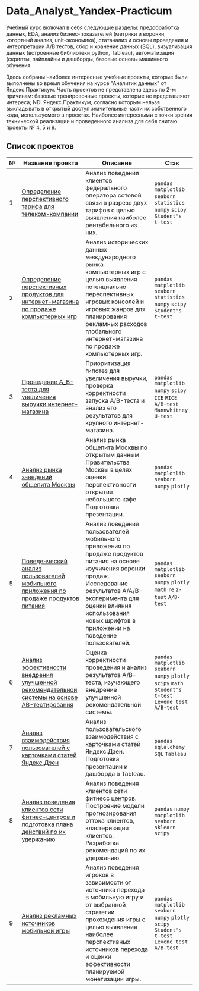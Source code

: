 # Data_Analyst_Yandex-Practicum

Учебный курс включал в себя следующие разделы: предобработка данных, EDA, анализ бизнес-показателей (метрики и воронки, когортный анализ, unit-экономика), статанализ и основы проведения и интерпретации А/В тестов, сбор и хранение данных (SQL), визуализация данных (встроенные библиотеки python, Tableau), автоматизация (скрипты, пайплайны и дашборды, базовые основы машинного обучения.

Здесь собраны наиболее интересные учебные проекты, которые были выполнены во время обучения на курсе "Аналитик данных" от Яндекс.Практикум. Часть проектов не представлена здесь по 2-м причинам: базовые тренировочные проекты, которые не представляют интереса; NDI Яндекс.Практикум, согласно которым нельзя выкладывать в открытый доступ значительные части их собственного кода, используемого в проектах.
Наиболее интересными с точки зрения технической реализации и проведенного анализа для себя считаю проекты № 4, 5 и 9.

## Список проектов

№ | Название проекта | Описание | Cтэк
| --- | --- | ---  | ---
1 | [Определение перспективного тарифа для телеком-компании](https://github.com/Marie-Miki/Data_Analyst_Yandex-Practicum/tree/main/1_Identifying%20optimal%20tariff%20telecom%20company) | Анализ поведения клиентов федерального оператора сотовой связи в разрезе двух тарифов с целью выявления наиболее рентабельного из них. | ` pandas ` ` matplotlib seaborn ` ` statistics`  ` numpy `  ` scipy `  ` Student's t-test `      
2 | [Определение перспективных продуктов для интернет-магазина по продаже компьютерных игр](https://github.com/Marie-Miki/Data_Analyst_Yandex-Practicum/tree/main/2_Identifying%20promising%20products%20online%20store%20computer%20games) | Анализ исторических данных международного рынка компьютерных игр с целью выявления потенциально переспективных игровых консолей и игровых жанров для планирования рекламных расходов глобального интернет-магазина по продаже компьютерных игр. | ` pandas ` ` matplotlib ` ` seaborn ` ` statistics ` ` numpy `  ` scipy `  ` Student's t-test `     
3 | [Проведение A_B-теста для увеличения выручки интернет-магазина](https://github.com/Marie-Miki/Data_Analyst_Yandex-Practicum/tree/main/3_A-B%20test%20increase%20revenue%20online%20store) | Приоритизация гипотез для увеличения выручки, проверка корректности запуска A/B-теста и анализ его результатов для крупного интернет-магазина. |  ` pandas ` ` matplotlib ` ` numpy ` ` scipy ` ` ICE ` ` RICE ` ` A/B-test ` ` Mannwhitney U-test ` 
4 | [Анализ рынка заведений общепита Москвы](https://github.com/Marie-Miki/Data_Analyst_Yandex-Practicum/tree/main/4_Analysis%20Moscow%20catering%20market) | Анализ рынка общепита Москвы по открытым данным Правительства Москвы в целях оценки перспективности открытия небольшого кафе. Подготовка презентации. | ` pandas ` ` matplotlib ` ` seaborn ` ` numpy ` ` plotly `    
5 | [Поведенческий анализ пользователей мобильного приложения по продаже продуктов питания](https://github.com/Marie-Miki/Data_Analyst_Yandex-Practicum/tree/main/5_Behavioural%20analysis%20selling%20food) | Анализ поведения пользователей мобильного приложения по продаже продуктов питания на основе изучичения воронки продаж. Исследование результатов A/A/B-эксперимента для оценки влияния использования новых шрифтов в приложении на поведение пользователей. | ` pandas ` ` matplotlib ` ` seaborn ` ` numpy ` ` plotly ` ` math `  ` re `  ` z-test `  ` A/B-test `
6 | [Анализ эффективности внедрения улучшенной рекомендательной системы на основе AB-тестирования](https://github.com/Marie-Miki/Data_Analyst_Yandex-Practicum/tree/main/6_Analysis%20effectiveness%20implementation%20new%20recomender%20system) | Оценка корректности проведения и анализ результатов A/B-теста, изучающего внедрение улучшенной рекомендательной системы. | ` pandas ` ` matplotlib ` ` seaborn ` ` numpy ` ` plotly ` ` scipy ` ` math `  ` Student's t-test ` ` Levene test `  ` A/B-test `   
7 | [Анализ взаимодействия пользователей с карточками статей Яндекс.Дзен](https://github.com/Marie-Miki/Data_Analyst_Yandex-Practicum/tree/main/7_Analysis%20user%20interaction%20Yandex.Zen%20article%20cards)| Анализ пользовательского взаимодействия с карточками статей Яндекс.Дзен. Подготовка презентации и дашборда в Tableau. | ` pandas `  ` sqlalchemy `  ` SQL `  ` Tableau `
8 | [Анализ поведения клиентов сети фитнес-центров и подготовка плана действий по их удержанию](https://github.com/Marie-Miki/Data_Analyst_Yandex-Practicum/tree/main/8.%20Analysis_clients_behavior%26plan_retention_fitness_centres)| Анализ поведения клиентов сети фитнесс центров. Построение модели прогнозирования оттока клиентов, кластеризация клиентов. Разработка рекомендаций по их удержанию. | ` pandas `  ` numpy ` ` matplotlib ` ` seaborn ` ` sklearn `  ` scipy ` 
9 | [Анализ рекламных источников мобильной игры](https://github.com/Marie-Miki/Data_Analyst_Yandex-Practicum/tree/main/9_Analyze%20advertising%20sources%20game%20dev)| Анализ поведения игроков в зависимости от источника перехода в мобильную игру и от выбранной стратегии прохождения игры с целью выявления наиболее перспективных источников перехода и оценки эффективности планируемой монетизации игры. | ` pandas ` ` matplotlib ` ` seaborn ` ` numpy ` ` plotly ` ` scipy ` ` Student's t-test ` ` Levene test `  ` A/B-test `

